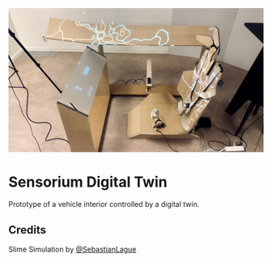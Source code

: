 ![Prototype](sensorium1.png?raw=true "Prototype")

# Sensorium Digital Twin

 Prototype of a vehicle interior controlled by a digital twin.

## Credits

Slime Simulation by [@SebastianLague](https://github.com/SebLague)
